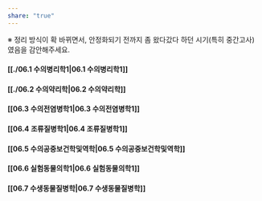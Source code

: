 ```yaml
---
share: "true"
---
```


※ 정리 방식이 확 바뀌면서, 안정화되기 전까지 좀 왔다갔다 하던 시기(특히 중간고사)였음을 감안해주세요.

#### [[./06.1 수의병리학1|06.1 수의병리학1]]
#### [[./06.2 수의약리학|06.2 수의약리학]]
#### [[06.3 수의전염병학1|06.3 수의전염병학1]]
#### [[06.4 조류질병학1|06.4 조류질병학1]]
#### [[06.5 수의공중보건학및역학|06.5 수의공중보건학및역학]]
#### [[06.6 실험동물의학1|06.6 실험동물의학1]]
#### [[06.7 수생동물질병학|06.7 수생동물질병학]]

